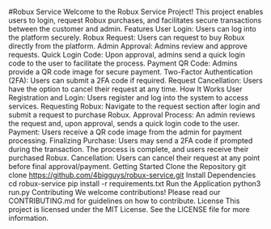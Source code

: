 #Robux Service
Welcome to the Robux Service Project! This project enables users to login, request Robux purchases, and facilitates secure transactions between the customer and admin.
Features
User Login: Users can log into the platform securely.
Robux Request: Users can request to buy Robux directly from the platform.
Admin Approval: Admins review and approve requests.
Quick Login Code: Upon approval, admins send a quick login code to the user to facilitate the process.
Payment QR Code: Admins provide a QR code image for secure payment.
Two-Factor Authentication (2FA): Users can submit a 2FA code if required.
Request Cancellation: Users have the option to cancel their request at any time.
How It Works
User Registration and Login:
Users register and log into the system to access services.
Requesting Robux:
Navigate to the request section after login and submit a request to purchase Robux.
Approval Process:
An admin reviews the request and, upon approval, sends a quick login code to the user.
Payment:
Users receive a QR code image from the admin for payment processing.
Finalizing Purchase:
Users may send a 2FA code if prompted during the transaction.
The process is complete, and users receive their purchased Robux.
Cancellation:
Users can cancel their request at any point before final approval/payment.
Getting Started
Clone the Repository 
git clone https://github.com/4bigguys/robux-service.git
Install Dependencies 
cd robux-service
pip install -r requirements.txt
Run the Application 
python3 run.py
Contributing
We welcome contributions! Please read our CONTRIBUTING.md for guidelines on how to contribute.
License
This project is licensed under the MIT License. See the LICENSE file for more information.
